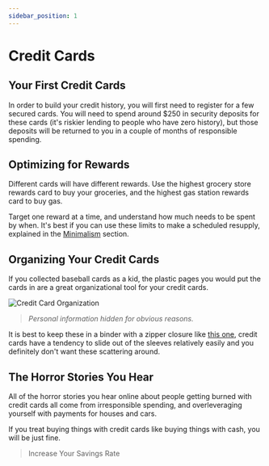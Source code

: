 ```yaml
---
sidebar_position: 1
---
```


# Credit Cards

## Your First Credit Cards

In order to build your credit history, you will first need to register for a few secured cards. You will need to spend around $250 in security deposits for these cards (it's riskier lending to people who have zero history), but those deposits will be returned to you in a couple of months of responsible spending.

## Optimizing for Rewards

Different cards will have different rewards. Use the highest grocery store rewards card to buy your groceries, and the highest gas station rewards card to buy gas.

Target one reward at a time, and understand how much needs to be spent by when. It's best if you can use these limits to make a scheduled resupply, explained in the [Minimalism](/lifestyle/minimalism.md) section.

## Organizing Your Credit Cards

If you collected baseball cards as a kid, the plastic pages you would put the cards in are a great organizational tool for your credit cards.

![Credit Card Organization](/img/cc-organization.svg)
>*Personal information hidden for obvious reasons.*

It is best to keep these in a binder with a zipper closure like [this one](https://www.amazon.com/dp/B007SQZE5U/?coliid=I2LHB0U9SZM8ZI&colid=JBE09B17WEP6&psc=1&ref_=lv_ov_lig_dp_it), credit cards have a tendency to slide out of the sleeves relatively easily and you definitely don't want these scattering around.

## The Horror Stories You Hear

All of the horror stories you hear online about people getting burned with credit cards all come from irresponsible spending, and overleveraging yourself with payments for houses and cars.

If you treat buying things with credit cards like buying things with cash, you will be just fine.

>Increase Your Savings Rate